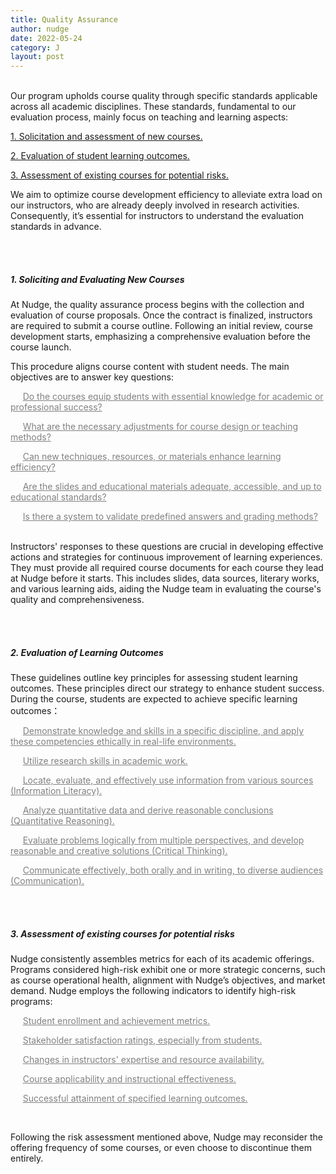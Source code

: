 ```yaml
---
title: Quality Assurance
author: nudge
date: 2022-05-24
category: J
layout: post
---
```


<br>
Our program upholds course quality through specific standards applicable across all academic disciplines. These standards, fundamental to our evaluation process, mainly focus on teaching and learning aspects:

<u>1. Solicitation and assessment of new courses.</u>

<u>2. Evaluation of student learning outcomes.</u>

<u>3. Assessment of existing courses for potential risks.</u>

We aim to optimize course development efficiency to alleviate extra load on our instructors, who are already deeply involved in research activities. Consequently, it’s essential for instructors to understand the evaluation standards in advance.

<br>
<br>

##### 1.	Soliciting and Evaluating New Courses

At Nudge, the quality assurance process begins with the collection and evaluation of course proposals. Once the contract is finalized, instructors are required to submit a course outline. Following an initial review, course development starts, emphasizing a comprehensive evaluation before the course launch.

This procedure aligns course content with student needs. The main objectives are to answer key questions:

<font color="gray">

&nbsp;&nbsp;&nbsp;&nbsp;&nbsp;<u>Do the courses equip students with essential knowledge for academic or professional success?</u><br>

&nbsp;&nbsp;&nbsp;&nbsp;&nbsp;<u>What are the necessary adjustments for course design or teaching methods? </u><br>

&nbsp;&nbsp;&nbsp;&nbsp;&nbsp;<u>Can new techniques, resources, or materials enhance learning efficiency? </u><br>

&nbsp;&nbsp;&nbsp;&nbsp;&nbsp;<u>Are the slides and educational materials adequate, accessible, and up to educational standards? </u><br>

&nbsp;&nbsp;&nbsp;&nbsp;&nbsp;<u>Is there a system to validate predefined answers and grading methods?</u><br>
</font>
<br>

Instructors' responses to these questions are crucial in developing effective actions and strategies for continuous improvement of learning experiences. They must provide all required course documents for each course they lead at Nudge before it starts. This includes slides, data sources, literary works, and various learning aids, aiding the Nudge team in evaluating the course's quality and comprehensiveness.

<br>
<br>

##### 2. Evaluation of Learning Outcomes
These guidelines outline key principles for assessing student learning outcomes. These principles direct our strategy to enhance student success. During the course, students are expected to achieve specific learning outcomes：

<font color="gray">
  
&nbsp;&nbsp;&nbsp;&nbsp;&nbsp;<u>Demonstrate knowledge and skills in a specific discipline, and apply these competencies ethically in real-life environments.  </u><br>

&nbsp;&nbsp;&nbsp;&nbsp;&nbsp;<u>Utilize research skills in academic work.</u><br>
  
&nbsp;&nbsp;&nbsp;&nbsp;&nbsp;<u>Locate, evaluate, and effectively use information from various sources (Information Literacy).</u><br>
  
&nbsp;&nbsp;&nbsp;&nbsp;&nbsp;<u>Analyze quantitative data and derive reasonable conclusions (Quantitative Reasoning).</u><br>
  
&nbsp;&nbsp;&nbsp;&nbsp;&nbsp;<u>Evaluate problems logically from multiple perspectives, and develop reasonable and creative solutions (Critical Thinking).</u><br>

&nbsp;&nbsp;&nbsp;&nbsp;&nbsp;<u>Communicate effectively, both orally and in writing, to diverse audiences (Communication).</u><br>

</font>
<br>
<br>

##### 3.	Assessment of existing courses for potential risks

Nudge consistently assembles metrics for each of its academic offerings. Programs considered high-risk exhibit one or more strategic concerns, such as course operational health, alignment with Nudge’s objectives, and market demand. Nudge employs the following indicators to identify high-risk programs:

<font color="gray">

&nbsp;&nbsp;&nbsp;&nbsp;&nbsp;<u>Student enrollment and achievement metrics.</u><br>

&nbsp;&nbsp;&nbsp;&nbsp;&nbsp;<u>Stakeholder satisfaction ratings, especially from students.</u><br>

&nbsp;&nbsp;&nbsp;&nbsp;&nbsp;<u>Changes in instructors' expertise and resource availability.</u><br>

&nbsp;&nbsp;&nbsp;&nbsp;&nbsp;<u>Course applicability and instructional effectiveness.</u><br>

&nbsp;&nbsp;&nbsp;&nbsp;&nbsp;<u>Successful attainment of specified learning outcomes. </u><br>

</font>
<br>

Following the risk assessment mentioned above, Nudge may reconsider the offering frequency of some courses, or even choose to discontinue them entirely.


<br>
<br>
